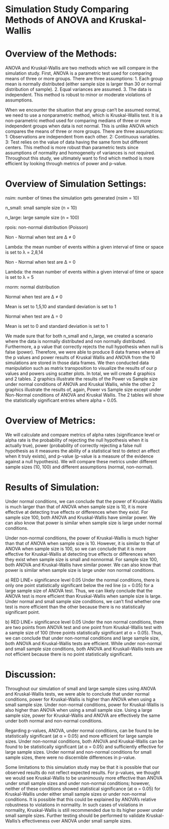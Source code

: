 # Simulation Study Comparing Methods of ANOVA and Kruskal-Wallis 

# Overview of the Methods:

ANOVA and Kruskal-Wallis are two methods which we will compare in the simulation study.  First, ANOVA is a parametric test used for comparing means of three or more groups. There are three assumptions: 1. Each group mean is normally distributed (either sample size is larger than 30 or normal distribution of sample). 2. Equal variances are assumed. 3. The data is independent. This method is robust to minor or moderate violations of assumptions.

When we encounter the situation that any group can’t be assumed normal, we need to use a nonparametric method, which is Kruskal-Wallis test. It is a non-parametric method used for comparing medians of three or more independent groups when data is not normal. This is unlike ANOVA which compares the means of three or more groups. There are three assumptions: 1: Observations are independent from each other. 2: Continuous variables. 3: Test relies on the value of data having the same form but different centers. This method is more robust than parametric tests since assumptions of normality and homogeneity of variances is not required. Throughout this study, we ultimately want to find which method is more efficient by looking through metrics of power and p-value.

# Overview of Simulation Settings:

nsim: number of times the simulation gets generated (nsim = 10)

n_small: small sample size (n = 10)

n_large: large sample size (n = 100)

rpois: non-normal distribution (Poisson) 

Non - Normal when test are Δ ≠ 0

Lambda: the mean number of events within a given interval of time or space is set to λ = 2,8,14

Non - Normal when test are Δ = 0

Lambda: the mean number of events within a given interval of time or space is set to λ = 5

rnorm: normal distribution 

Normal when test are Δ ≠ 0

Mean is set to 1,5,10 and standard deviation is set to 1

Normal when test are Δ = 0

Mean is set to 0 and standard deviation is set to 1

We made sure that for both n_small and n_large, we created a scenario where the data is normally distributed and non normally distributed. Furthermore, a p value that correctly rejects the null hypothesis when null is false (power). Therefore, we were able to produce 8 data frames where all the p values and power results of Kruskal Wallis and ANOVA from the 10 simulations are stored in those data frames. We then conducted data manipulation such as matrix transposition to visualize the results of our p values and powers using scatter plots. In total, we will create 4 graphics and 2 tables. 2 graphics illustrate the results of the Power vs Sample size under normal conditions of ANOVA and Kruskal Wallis, while the other 2 graphics illustrate the results of, again, Power vs Sample size except under Non-Normal conditions of ANOVA and Kruskal Wallis. The 2 tables will show the statistically significant entries where alpha = 0.05.

# Overview of Metrics:

We will calculate and compare metrics of alpha rates (significance level or alpha rate is the probability of rejecting the null hypothesis when it is actually true), power (probability of correctly rejecting a false null hypothesis as it measures the ability of a statistical test to detect an effect when it truly exists), and p-value (p-value is a measure of the evidence against a null hypothesis). We will compare these metrics under different sample sizes (10, 100) and different assumptions (normal, non-normal).


# Results of Simulation:

Under normal conditions, we can conclude that the power of Kruskal-Wallis is much larger than that of ANOVA when sample size is 10, it is more effective at detecting true effects or differences when they exist. For sample size 100, both ANOVA and Kruskal-Wallis have similar power. We can also know that power is similar when sample size is large under normal conditions. 

Under non-normal conditions, the power of Kruskal-Wallis is much higher than that of ANOVA when sample size is 10. However, it is similar to that of ANOVA when sample size is 100, so we can conclude that it is more effective for Kruskal-Wallis at detecting true effects or differences when they exist when sample size is small and nonnormal. For sample size 100, both ANOVA and Kruskal-Wallis have similar power. We can also know that power is similar when sample size is large under non normal conditions.

a) RED LINE= significance level 0.05
Under the normal conditions, there is only one point statistically significant below the red line (α = 0.05) for a large sample size of ANOVA test. Thus, we can likely conclude that the ANOVA test is more efficient than Kruskal-Wallis when sample size is large. Under normal and small sample size conditions, we can’t find whether one test is more efficient than the other because there is no statistically significant point. 


b) RED LINE= significance level 0.05
Under the non normal conditions, there are two points from ANOVA test and one point from Kruskal-Wallis test with a sample size of 100 (three points statistically significant at α = 0.05). Thus, we can conclude that under non-normal conditions and large sample size, both ANOVA and Kruskal-Wallis tests are efficient. While under non-normal and small sample size conditions, both ANOVA and Kruskall-Wallis tests are not efficient because there is no point statistically significant.



# Discussion:
Throughout our simulation of small and large sample sizes using ANOVA and Kruskal-Wallis tests, we were able to conclude that under normal conditions, power for Kruskal-Wallis is higher than ANOVA when using a small sample size. Under non-normal conditions, power for Kruskal-Wallis is also higher than ANOVA when using a small sample size. Using a large sample size, power for Kruskal-Wallis and ANOVA are effectively the same under both normal and non-normal conditions.	

Regarding p-values, ANOVA, under normal conditions, can be found to be statistically significant (at α = 0.05) and more efficient for large sample sizes. Under non-normal conditions, both ANOVA and Kruskal-Wallis can be found to be statistically significant (at α = 0.05) and sufficiently effective for large sample sizes. Under normal and non-normal conditions for small sample sizes, there were no discernible differences in p-value.

Some limitations to this simulation study may be that it is possible that our observed results do not reflect expected results. For p-values, we thought we would see Kruskal-Wallis to be unanimously more effective than ANOVA under small sample sizes and under non-normal conditions; however, neither of these conditions showed statistical significance (at α = 0.05) for Kruskal-Wallis under either small sample sizes or under non-normal conditions. It is possible that this could be explained by ANOVA’s relative robustness to violations in normality. In such cases of violations in normality, Kruskal-Wallis is still recommended due to its higher power under small sample sizes. Further testing should be performed to validate Kruskal-Wallis’s effectiveness over ANOVA under small sample sizes.







